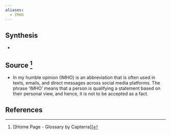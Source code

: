 ```yaml
---
aliases:
  - IMHO
---
```

## Synthesis
- 
## Source [^1]
- In my humble opinion (IMHO) is an abbreviation that is often used in texts, emails, and direct messages across social media platforms. The phrase ‘IMHO’ means that a person is qualifying a statement based on their personal view, and hence, it is not to be accepted as a fact.
## References

[^1]: [[Home Page - Glossary by Capterra]]